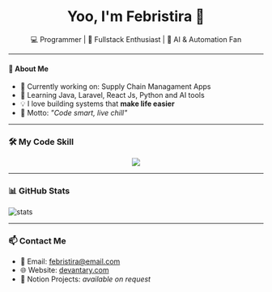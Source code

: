 <h1 align="center">Yoo, I'm Febristira 👋</h1>

<p align="center">
  💻 Programmer | 🚀 Fullstack Enthusiast | 🤖 AI & Automation Fan
</p>

---

#### 🚀 About Me
- 🔭 Currently working on: Supply Chain Managament Apps  
- 🌱 Learning Java, Laravel, React Js, Python and AI tools  
- 💡 I love building systems that **make life easier**
- 🧠 Motto: _"Code smart, live chill"_  

---

### 🛠 My Code Skill
<p align="center">
  <a href="https://skillicons.dev">
    <img src="https://skillicons.dev/icons?i=html,css,js,tailwind,php,laravel,react,java,mysql,python,docker,figma&theme=dark" />
  </a>
</p>

---

### 📊 GitHub Stats
<p style="display: flex; justify-content: space-between;">
  <img src="https://github-readme-stats.vercel.app/api?username=febrizz&show_icons=true&theme=tokyonight" alt="stats" />
</p>

---

### 📫 Contact Me
- 📧 Email: febristira@email.com  
- 🌐 Website: [devantary.com](https://devantary.com)  
- 🧠 Notion Projects: *available on request*
